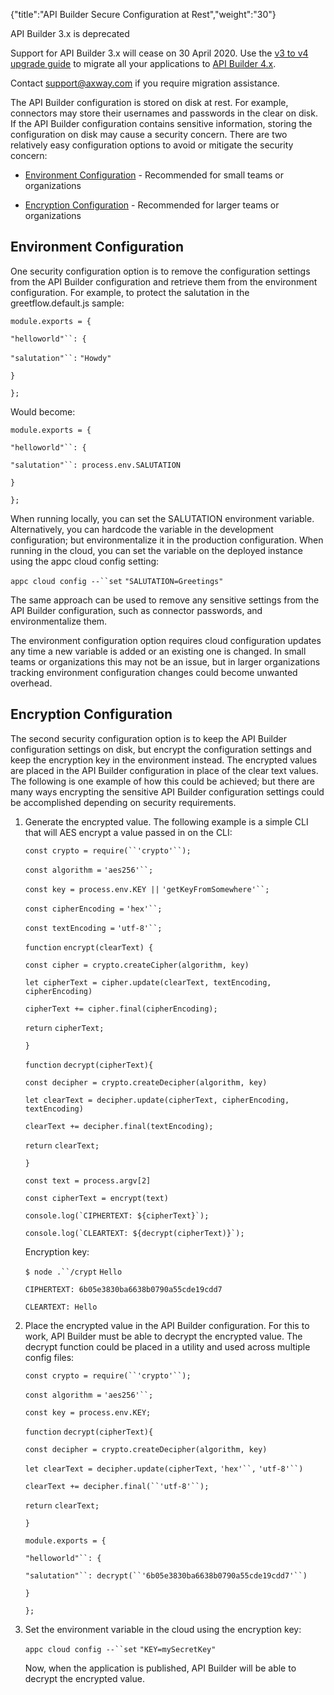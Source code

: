 {"title":"API Builder Secure Configuration at Rest","weight":"30"} 

API Builder 3.x is deprecated

Support for API Builder 3.x will cease on 30 April 2020. Use the [v3 to v4 upgrade guide](https://docs.axway.com/bundle/API_Builder_4x_allOS_en/page/api_builder_v3_to_v4_upgrade_guide.html) to migrate all your applications to [API Builder 4.x](https://docs.axway.com/bundle/API_Builder_4x_allOS_en/page/api_builder_getting_started_guide.html).

Contact [support@axway.com](mailto:support@axway.com) if you require migration assistance.

The API Builder configuration is stored on disk at rest. For example, connectors may store their usernames and passwords in the clear on disk. If the API Builder configuration contains sensitive information, storing the configuration on disk may cause a security concern. There are two relatively easy configuration options to avoid or mitigate the security concern:

*   [Environment Configuration](#Environment) - Recommended for small teams or organizations
    
*   [Encryption Configuration](#Encryption) - Recommended for larger teams or organizations
    

## Environment Configuration

One security configuration option is to remove the configuration settings from the API Builder configuration and retrieve them from the environment configuration. For example, to protect the salutation in the greetflow.default.js sample:

`module.exports = {`

`"helloworld"``: {`

`"salutation"``:` `"Howdy"`

`}`

`};`

Would become:

`module.exports = {`

`"helloworld"``: {`

`"salutation"``: process.env.SALUTATION`

`}`

`};`

When running locally, you can set the SALUTATION environment variable. Alternatively, you can hardcode the variable in the development configuration; but environmentalize it in the production configuration. When running in the cloud, you can set the variable on the deployed instance using the appc cloud config setting:

`appc cloud config --``set`  `"SALUTATION=Greetings"`

The same approach can be used to remove any sensitive settings from the API Builder configuration, such as connector passwords, and environmentalize them.

The environment configuration option requires cloud configuration updates any time a new variable is added or an existing one is changed. In small teams or organizations this may not be an issue, but in larger organizations tracking environment configuration changes could become unwanted overhead.

## Encryption Configuration

The second security configuration option is to keep the API Builder configuration settings on disk, but encrypt the configuration settings and keep the encryption key in the environment instead. The encrypted values are placed in the API Builder configuration in place of the clear text values. The following is one example of how this could be achieved; but there are many ways encrypting the sensitive API Builder configuration settings could be accomplished depending on security requirements.

1.  Generate the encrypted value. The following example is a simple CLI that will AES encrypt a value passed in on the CLI:
    
    `const crypto = require(``'crypto'``);`
    
    `const algorithm =` `'aes256'``;`
    
    `const key = process.env.KEY ||` `'getKeyFromSomewhere'``;`
    
    `const cipherEncoding =` `'hex'``;`
    
    `const textEncoding =` `'utf-8'``;`
    
    `function` `encrypt(clearText) {`
    
    `const cipher = crypto.createCipher(algorithm, key)`
    
    `let cipherText = cipher.update(clearText, textEncoding, cipherEncoding)`
    
    `cipherText += cipher.final(cipherEncoding);`
    
    `return` `cipherText;`
    
    `}`
    
    `function` `decrypt(cipherText){`
    
    `const decipher = crypto.createDecipher(algorithm, key)`
    
    `let clearText = decipher.update(cipherText, cipherEncoding, textEncoding)`
    
    `clearText += decipher.final(textEncoding);`
    
    `return` `clearText;`
    
    `}`
    
    `const text = process.argv[2]`
    
    `const cipherText = encrypt(text)`
    
    ``console.log(`CIPHERTEXT: ${cipherText}`);``
    
    ``console.log(`CLEARTEXT: ${decrypt(cipherText)}`);``
    
    Encryption key:
    
    `$ node .``/crypt` `Hello`
    
    `CIPHERTEXT: 6b05e3830ba6638b0790a55cde19cdd7`
    
    `CLEARTEXT: Hello`
    
2.  Place the encrypted value in the API Builder configuration. For this to work, API Builder must be able to decrypt the encrypted value. The decrypt function could be placed in a utility and used across multiple config files:
    
    `const crypto = require(``'crypto'``);`
    
    `const algorithm =` `'aes256'``;`
    
    `const key = process.env.KEY;`
    
    `function` `decrypt(cipherText){`
    
    `const decipher = crypto.createDecipher(algorithm, key)`
    
    `let clearText = decipher.update(cipherText,` `'hex'``,` `'utf-8'``)`
    
    `clearText += decipher.final(``'utf-8'``);`
    
    `return` `clearText;`
    
    `}`
    
    `module.exports = {`
    
    `"helloworld"``: {`
    
    `"salutation"``: decrypt(``'6b05e3830ba6638b0790a55cde19cdd7'``)`
    
    `}`
    
    `};`
    
3.  Set the environment variable in the cloud using the encryption key:
    
    `appc cloud config --``set`  `"KEY=mySecretKey"`
    
    Now, when the application is published, API Builder will be able to decrypt the encrypted value.